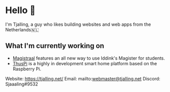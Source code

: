 # Hello 👋

I'm Tjalling, a guy who likes building websites and web apps from the Netherlands🇳🇱

## What I'm currently working on
- [Magistraal](https://github.com/magistraal-app/) features an all new way to use Iddink's Magister for students.
- [ThusPi](https://github.com/thuspi/) is a highly in development smart home platform based on the Raspberry Pi.

Website: https://tjalling.net/
Email: mailto:webmaster@tjalling.net
Discord: Sjaaaling#9532
